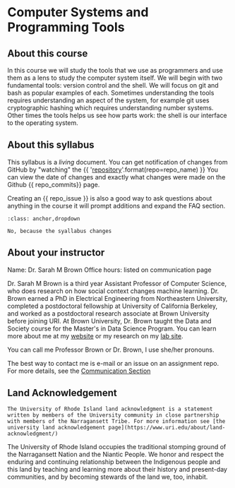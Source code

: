 # Computer Systems and Programming Tools

## About this course

In this course we will study the tools that we use as programmers and use them as a lens to study 
the computer system itself.  We will begin with two fundamental tools: version control and the shell. We will focus on git and bash as popular examples of each. Sometimes understanding the tools requires understanding an aspect of the system, for example git uses cryptographic hashing which requires understanding number systems.  Other times the tools helps us see how parts work: the shell is our interface to the operating system. 



## About this syllabus

This syllabus is a *living*  document.  You can get notification of changes from GitHub by "watching" the
{{ '[repository](https://github.com/introcompsys/{repo})'.format(repo=repo_name) }}
You can view the date of changes and exactly what changes were made on the Github {{ repo_commits}} page.

Creating an {{ repo_issue }} is also a good way to ask questions about anything in the course it will prompt additions and expand the FAQ section.

```{admonition} Should you download the syllabus and rely on your offline copy?
:class: anchor,dropdown

No, because the syallabus changes
```

## About your instructor

Name: Dr. Sarah M Brown
Office hours:  listed on communication page


Dr. Sarah M Brown is a third year Assistant Professor of Computer Science, who does research on how social context changes machine learning. Dr. Brown earned a PhD in Electrical Engineering from Northeastern University, completed a postdoctoral fellowship at University of California Berkeley, and worked as a postdoctoral research associate at Brown University before joining URI. At Brown University, Dr. Brown taught the Data and Society course for the Master's in Data Science Program. You can learn more about me at my [website](http://sarahmbrown.org/) or my research on my [lab site](https://ml4sts.com/).

You can call me Professor Brown or Dr. Brown, I use she/her pronouns.

The best way to contact me is e-mail or an issue on an assignment repo. For more details, see the [Communication Section](communication)


## Land Acknowledgement

```{important}
The University of Rhode Island land acknowledgment is a statement written by members of the University community in close partnership with members of the Narragansett Tribe. For more information see [the university land acknowledgement page](https://www.uri.edu/about/land-acknowledgment/)
```

The University of Rhode Island occupies the traditional stomping ground of the Narragansett Nation and the Niantic People. We honor and respect the enduring and continuing relationship between the Indigenous people and this land by teaching and learning more about their history and present-day communities, and by becoming stewards of the land we, too, inhabit.

<!-- ### About online interactions -->
